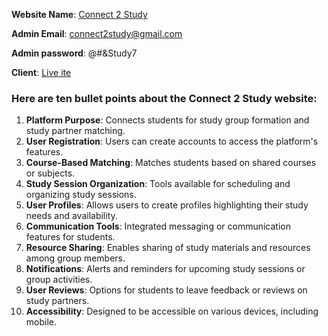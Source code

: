  **Website Name**: [Connect 2 Study](https://connect-2-study.web.app)

**Admin Email**: connect2study@gmail.com

**Admin password**: @#&Study7

**Client**: [ Live ite ](https://connect-2-study.web.app)

### Here are ten bullet points about the Connect 2 Study website:

1. **Platform Purpose**: Connects students for study group formation and study partner matching.
2. **User Registration**: Users can create accounts to access the platform's features.
3. **Course-Based Matching**: Matches students based on shared courses or subjects.
4. **Study Session Organization**: Tools available for scheduling and organizing study sessions.
5. **User Profiles**: Allows users to create profiles highlighting their study needs and availability.
6. **Communication Tools**: Integrated messaging or communication features for students.
7. **Resource Sharing**: Enables sharing of study materials and resources among group members.
8. **Notifications**: Alerts and reminders for upcoming study sessions or group activities.
9. **User Reviews**: Options for students to leave feedback or reviews on study partners.
10. **Accessibility**: Designed to be accessible on various devices, including mobile.